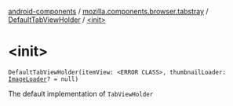 [android-components](../../index.md) / [mozilla.components.browser.tabstray](../index.md) / [DefaultTabViewHolder](index.md) / [&lt;init&gt;](./-init-.md)

# &lt;init&gt;

`DefaultTabViewHolder(itemView: <ERROR CLASS>, thumbnailLoader: `[`ImageLoader`](../../mozilla.components.support.images.loader/-image-loader/index.md)`? = null)`

The default implementation of `TabViewHolder`

